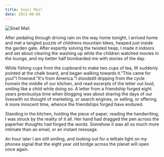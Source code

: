 ```yaml
---
title: Snail Mail
date: 2013-08-05
---
```


![Snail Mail](https://source.unsplash.com/l7dbl-sUg3k/1600x900)

After pedaling through driving rain on the way home tonight, I arrived home and met a tangled puzzle of childrens mountain bikes, heaped just inside the garden gate. After expertly solving the twisted heap, I made it indoors and set about clearing the washing up while the children watched movies in the lounge, and my better half bombarded me with stories of the day.

While fishing cups from the cupboard to make two cups of tea, W suddenly pointed at the chalk board, and began walking towards it."This came for you!"I frowned."It's from America."I stoodstill dripping from the cycle homein the middle of our kitchen, and read excerpts of the letter out loud, smiling like a child while doing so. A letter from a friendship forged eight years previouslya time when blogging was about sharing the days of our liveswith no thought of marketing, or search engines, or selling, or offering. A more innocent time, whence the friendships forged have endured.

Standing in the kitchen, holding the piece of paper, reading the handwriting, I was struck by the reality of it all. Her hand had dragged the pen across the paperher thoughts had forged the words. Somehow it was all so much more intimate than an email, or an instant message.

An hour later I am still smiling, and looking out for a telltale light on my phonea signal that the eight year old bridge across the planet will open once again.